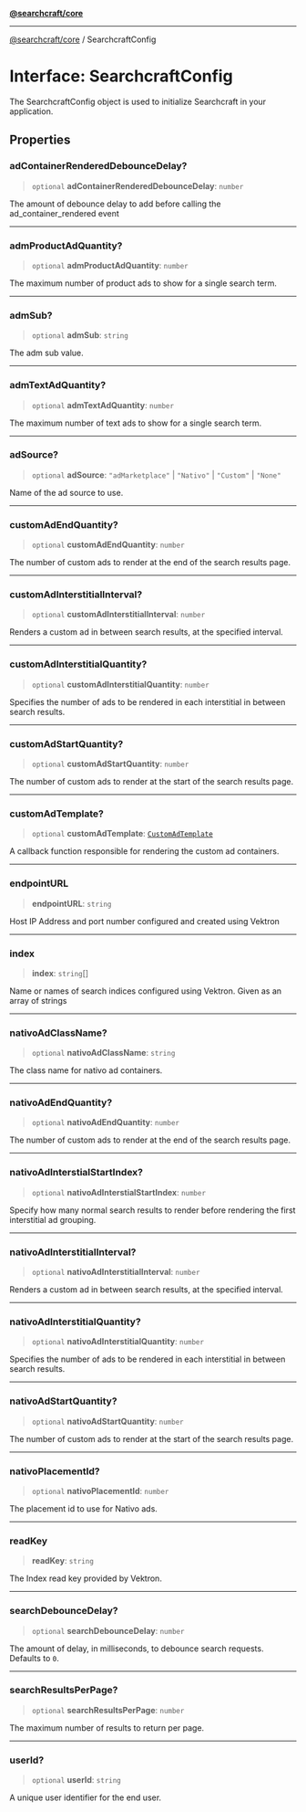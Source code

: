 [**@searchcraft/core**](/reference/sdk/core/README.md)

***

[@searchcraft/core](/reference/sdk/core/globals.md) / SearchcraftConfig

# Interface: SearchcraftConfig

The SearchcraftConfig object is used to initialize Searchcraft in your application.

## Properties

### adContainerRenderedDebounceDelay?

> `optional` **adContainerRenderedDebounceDelay**: `number`

The amount of debounce delay to add before calling the ad_container_rendered event

***

### admProductAdQuantity?

> `optional` **admProductAdQuantity**: `number`

The maximum number of product ads to show for a single search term.

***

### admSub?

> `optional` **admSub**: `string`

The adm sub value.

***

### admTextAdQuantity?

> `optional` **admTextAdQuantity**: `number`

The maximum number of text ads to show for a single search term.

***

### adSource?

> `optional` **adSource**: `"adMarketplace"` \| `"Nativo"` \| `"Custom"` \| `"None"`

Name of the ad source to use.

***

### customAdEndQuantity?

> `optional` **customAdEndQuantity**: `number`

The number of custom ads to render at the end of the search results page.

***

### customAdInterstitialInterval?

> `optional` **customAdInterstitialInterval**: `number`

Renders a custom ad in between search results, at the specified interval.

***

### customAdInterstitialQuantity?

> `optional` **customAdInterstitialQuantity**: `number`

Specifies the number of ads to be rendered in each interstitial in between search results.

***

### customAdStartQuantity?

> `optional` **customAdStartQuantity**: `number`

The number of custom ads to render at the start of the search results page.

***

### customAdTemplate?

> `optional` **customAdTemplate**: [`CustomAdTemplate`](/reference/sdk/core/type-aliases/CustomAdTemplate.md)

A callback function responsible for rendering the custom ad containers.

***

### endpointURL

> **endpointURL**: `string`

Host IP Address and port number configured and created using Vektron

***

### index

> **index**: `string`[]

Name or names of search indices configured using Vektron. Given as an array of strings

***

### nativoAdClassName?

> `optional` **nativoAdClassName**: `string`

The class name for nativo ad containers.

***

### nativoAdEndQuantity?

> `optional` **nativoAdEndQuantity**: `number`

The number of custom ads to render at the end of the search results page.

***

### nativoAdInterstialStartIndex?

> `optional` **nativoAdInterstialStartIndex**: `number`

Specify how many normal search results to render before rendering the first interstitial ad grouping.

***

### nativoAdInterstitialInterval?

> `optional` **nativoAdInterstitialInterval**: `number`

Renders a custom ad in between search results, at the specified interval.

***

### nativoAdInterstitialQuantity?

> `optional` **nativoAdInterstitialQuantity**: `number`

Specifies the number of ads to be rendered in each interstitial in between search results.

***

### nativoAdStartQuantity?

> `optional` **nativoAdStartQuantity**: `number`

The number of custom ads to render at the start of the search results page.

***

### nativoPlacementId?

> `optional` **nativoPlacementId**: `number`

The placement id to use for Nativo ads.

***

### readKey

> **readKey**: `string`

The Index read key provided by Vektron.

***

### searchDebounceDelay?

> `optional` **searchDebounceDelay**: `number`

The amount of delay, in milliseconds, to debounce search requests. Defaults to `0`.

***

### searchResultsPerPage?

> `optional` **searchResultsPerPage**: `number`

The maximum number of results to return per page.

***

### userId?

> `optional` **userId**: `string`

A unique user identifier for the end user.
